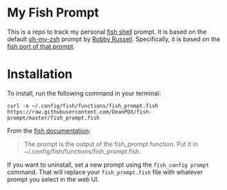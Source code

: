 # My Fish Prompt
This is a repo to track my personal [fish shell](https://fishshell.com/) prompt. It is based on the default [oh-my-zsh](https://github.com/robbyrussell/oh-my-zsh) prompt by [Robby Russell](https://github.com/robbyrussell). Specifically, it is based on the [fish port of that prompt](https://github.com/fish-shell/fish-shell/blob/85cd372a4ecdc95e68139e87892437f7ecc66809/share/tools/web_config/sample_prompts/robbyrussell.fish).

# Installation
To install, run the following command in your terminal:

```curl -o ~/.config/fish/functions/fish_prompt.fish https://raw.githubusercontent.com/DeanPDX/fish-prompt/master/fish_prompt.fish```

From the [fish documentation](https://fishshell.com/docs/current/faq.html#faq-prompt):

> The prompt is the output of the fish_prompt function. Put it in ~/.config/fish/functions/fish_prompt.fish.

If you want to uninstall, set a new prompt using the `fish_config prompt` command. That will replace your `fish_prompt.fish` file with whatever prompt you select in the web UI.
